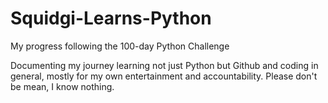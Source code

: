 # Squidgi-Learns-Python
My progress following the 100-day Python Challenge

Documenting my journey learning not just Python but Github and coding in general, mostly for my own entertainment and accountability. 
Please don't be mean, I know nothing.
